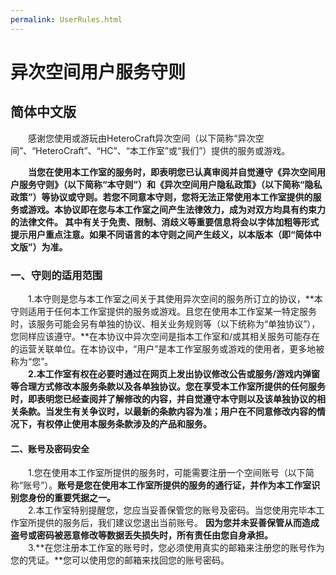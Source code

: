```yaml
---
permalink: UserRules.html
---
```


# 异次空间用户服务守则
## 简体中文版

　　感谢您使用或游玩由HeteroCraft异次空间（以下简称“异次空间”、“HeteroCraft”、“HC”、“本工作室”或“我们”）提供的服务或游戏。

　　**当您在使用本工作室的服务时，即表明您已认真审阅并自觉遵守《异次空间用户服务守则》（以下简称“本守则”）和《异次空间用户隐私政策》（以下简称“隐私政策”）等协议或守则。若您不同意本守则，您将无法正常使用本工作室提供的服务或游戏。本协议即在您与本工作室之间产生法律效力，成为对双方均具有约束力的法律文件。 其中有关于免责、限制、消歧义等重要信息将会以字体加粗等形式提示用户重点注意。如果不同语言的本守则之间产生歧义，以本版本（即“简体中文版”）为准。**

### 一、守则的适用范围
　　1.本守则是您与本工作室之间关于其使用异次空间的服务所订立的协议，**本守则适用于任何本工作室提供的服务或游戏。且您在使用本工作室某一特定服务时，该服务可能会另有单独的协议、相关业务规则等（以下统称为“单独协议”），您同样应该遵守。**在本协议中异次空间是指本工作室和/或其相关服务可能存在的运营关联单位。在本协议中，“用户”是本工作室服务或游戏的使用者，更多地被称为“您”。<br>
　　**2.本工作室有权在必要时通过在网页上发出协议修改公告或服务/游戏内弹窗等合理方式修改本服务条款以及各单独协议。您在享受本工作室所提供的任何服务时，即表明您已经查阅并了解修改的内容，并自觉遵守本守则以及该单独协议的相关条款。当发生有关争议时，以最新的条款内容为准；用户在不同意修改内容的情况下，有权停止使用本服务条款涉及的产品和服务。**

#### 二、账号及密码安全
　　1.您在使用本工作室所提供的服务时，可能需要注册一个空间账号（以下简称“账号”）。**账号是您在使用本工作室所提供的服务的通行证，并作为本工作室识别您身份的重要凭据之一。**<br>
　　2.本工作室特别提醒您，您应当妥善保管您的账号及密码。当您使用完毕本工作室所提供的服务后，我们建议您退出当前账号。 **因为您并未妥善保管从而造成盗号或密码被恶意修改等数据丢失损失时，所有责任由您自身承担。**<br>
　　3.**在您注册本工作室的账号时，您必须使用真实的邮箱来注册您的账号作为您的凭证。**您可以使用您的邮箱来找回您的账号密码。
